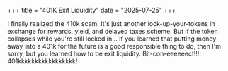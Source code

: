 +++
title = "401K Exit Liquidity"
date = "2025-07-25"
+++

I finally realized the 410k scam. It's just another lock-up-your-tokens in exchange for rewards, yield, and delayed taxes scheme. But if the token collapses while you're still locked in... If you learned that putting money away into a 401k for the future is a good responsible thing to do, then I'm sorry, but you learned how to be exit liquidity. Bit-con-eeeeeect!!!! 401kkkkkkkkkkkkkkkkk!